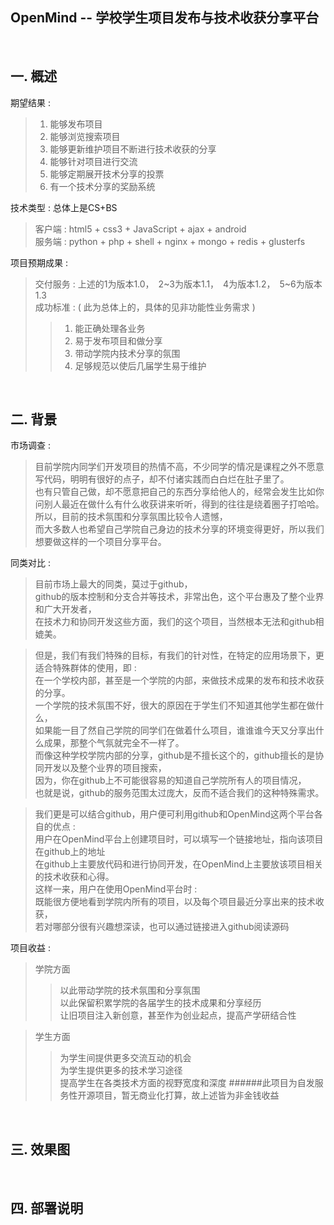 ## OpenMind -- 学校学生项目发布与技术收获分享平台 ##
<br/>


## 一. 概述 ##

期望结果 :  
> 1. 能够发布项目  
> 2. 能够浏览搜索项目  
> 3. 能够更新维护项目不断进行技术收获的分享  
> 4. 能够针对项目进行交流  
> 5. 能够定期展开技术分享的投票  
> 6. 有一个技术分享的奖励系统  

技术类型 : 总体上是CS+BS  
> 客户端 : html5 + css3 + JavaScript + ajax + android  
> 服务端 : python + php + shell + nginx + mongo + redis + glusterfs  

项目预期成果 :  
> 交付服务 : 上述的1为版本1.0，　2~3为版本1.1，　4为版本1.2，　5~6为版本1.3  
> 成功标准 : ( 此为总体上的，具体的见非功能性业务需求 )  
>> 1. 能正确处理各业务  
>> 2. 易于发布项目和做分享  
>> 3. 带动学院内技术分享的氛围  
>> 4. 足够规范以使后几届学生易于维护  

<br/>


## 二. 背景 ##

市场调查 :  
> 目前学院内同学们开发项目的热情不高，不少同学的情况是课程之外不愿意写代码，明明有很好的点子，却不付诸实践而白白烂在肚子里了。  
> 也有只管自己做，却不愿意把自己的东西分享给他人的，经常会发生比如你问别人最近在做什么有什么收获讲来听听，得到的往往是绕着圈子打哈哈。  
> 所以，目前的技术氛围和分享氛围比较令人遗憾，  
> 而大多数人也希望自己学院自己身边的技术分享的环境变得更好，所以我们想要做这样的一个项目分享平台。  

同类对比 :  
> 目前市场上最大的同类，莫过于github，  
> github的版本控制和分支合并等技术，非常出色，这个平台惠及了整个业界和广大开发者，  
> 在技术力和协同开发这些方面，我们的这个项目，当然根本无法和github相媲美。  

> 但是，我们有我们特殊的目标，有我们的针对性，在特定的应用场景下，更适合特殊群体的使用，即 :  
> 在一个学校内部，甚至是一个学院的内部，来做技术成果的发布和技术收获的分享。  
> 一个学院的技术氛围不好，很大的原因在于学生们不知道其他学生都在做什么，  
> 如果能一目了然自己学院的同学们在做着什么项目，谁谁谁今天又分享出什么成果，那整个气氛就完全不一样了。  
> 而像这种学校学院内部的分享，github是不擅长这个的，github擅长的是协同开发以及整个业界的项目搜索，  
> 因为，你在github上不可能很容易的知道自己学院所有人的项目情况，  
> 也就是说，github的服务范围太过庞大，反而不适合我们的这种特殊需求。

> 我们更是可以结合github，用户便可利用github和OpenMind这两个平台各自的优点 :  
> 用户在OpenMind平台上创建项目时，可以填写一个链接地址，指向该项目在github上的地址  
> 在github上主要放代码和进行协同开发，在OpenMind上主要放该项目相关的技术收获和心得。  
> 这样一来，用户在使用OpenMind平台时 :  
> 既能很方便地看到学院内所有的项目，以及每个项目最近分享出来的技术收获，  
> 若对哪部分很有兴趣想深读，也可以通过链接进入github阅读源码  

项目收益 :  
>学院方面
>> 以此带动学院的技术氛围和分享氛围  
>> 以此保留积累学院的各届学生的技术成果和分享经历  
>> 让旧项目注入新创意，甚至作为创业起点，提高产学研结合性 

>学生方面
>> 为学生间提供更多交流互动的机会  
>> 为学生提供更多的技术学习途径  
>> 提高学生在各类技术方面的视野宽度和深度
######此项目为自发服务性开源项目，暂无商业化打算，故上述皆为非金钱收益  
<br/>


## 三. 效果图 ##
<br/>

## 四. 部署说明 ##
<br/>

